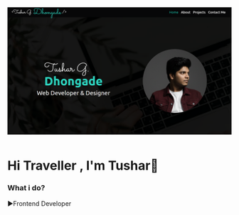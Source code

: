 <div  style="margin-bottom:50px; border-radius:10px">
 <img src="https://github.com/Tushardhongade/Tushardhongade/blob/main/Portfolio.png" alt="" />
</div>


 # Hi Traveller , I'm Tushar👋



### What i do?


▶Frontend Developer
<!--
**Tushardhongade/Tushardhongade** is a ✨ _special_ ✨ repository because its `README.md` (this file) appears on your GitHub profile.

Here are some ideas to get you started:

- 🔭 I’m currently working on ...
- 🌱 I’m currently learning ...
- 👯 I’m looking to collaborate on ...
- 🤔 I’m looking for help with ...
- 💬 Ask me about ...
- 📫 How to reach me: ...
- 😄 Pronouns: ...
- ⚡ Fun fact: ...
-->
